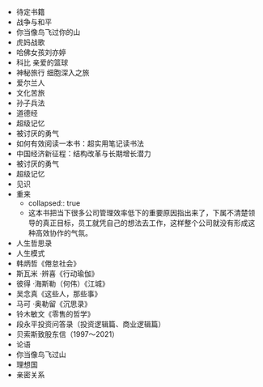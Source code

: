 - 待定书籍
- 战争与和平
- 你当像⻦⻜过你的⼭
- ⻁妈战歌
- 哈佛⼥孩刘亦婷
- 科⽐ 亲爱的篮球
- 神秘旅⾏ 细胞深⼊之旅
- 爱尔兰⼈
- ⽂化苦旅
- 孙⼦兵法
- 道德经
- 超级记忆
- 被讨厌的勇⽓
- 如何有效阅读⼀本书：超实⽤笔记读书法
- 中国经济新征程：结构改革与长期增长潜力
- 被讨厌的勇气
- 超级记忆
- 见识
- 重来
	- collapsed:: true
	- 这本书把当下很多公司管理效率低下的重要原因指出来了，下属不清楚领导的真正目标，员工就凭自己的想法去工作，这样整个公司就没有形成这种高效协作的气氛。
- ⼈⽣哲思录
- ⼈⽣模式
- 韩炳哲《倦怠社会》
- 斯瓦⽶ ·辨喜《⾏动瑜伽》
- 彼得 ·海斯勒（何伟）《江城》
- 吴念真《这些⼈，那些事》
- ⻢可 ·奥勒留《沉思录》
- 铃⽊敏⽂《零售的哲学》
- 段永平投资问答录（投资逻辑篇、商业逻辑篇）
- ⻉索斯致股东信（1997～2021）
- 论语
- 你当像⻦⻜过⼭
- 理想国
- 亲密关系
